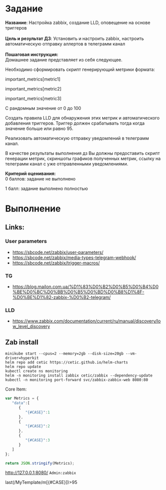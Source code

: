 # Задание
**Название**: Настройка zabbix, создание LLD, оповещение на основе
триггеров\
\
**Цель и результат ДЗ**: Установить и настроить zabbix, настроить
автоматическую отправку аллертов в телеграмм канал\
\
**Пошаговая инструкция:**\
Домашнее задание представляет из себя следующее.

Необходимо сформировать скрипт генерирующий метрики формата:

important_metrics\[metric1\]

important_metrics\[metric2\]

important_metrics\[metric3\]

С рандомным значение от 0 до 100

Создать правила LLD для обнаружения этих метрик и автоматического
добавления триггеров. Триггер должен срабатывать тогда когда значение
больше или равно 95.

Реализовать автоматическую отправку уведомлений в телеграмм канал.

В качестве результаты выполнения дз Вы должны предоставить скрипт
генерации метрик, скриншоты графиков полученных метрик, ссылку на
телеграмм канал с уже отправленными уведомлениями.

**Критерий оценивания:**\
0 баллов: задание не выполнено

1 балл: задание выполнено полностью
# Выполнение

## Links:

### User parameters
- https://sbcode.net/zabbix/user-parameters/
- https://sbcode.net/zabbix/media-types-telegram-webhook/
- https://sbcode.net/zabbix/trigger-macros/

### TG
- https://blog.mailon.com.ua/%D1%83%D0%B2%D0%B5%D0%B4%D0%BE%D0%BC%D0%BB%D0%B5%D0%BD%D0%B8%D1%8F-%D0%BE%D1%82-zabbix-%D0%B2-telegram/

### LLD
- https://www.zabbix.com/documentation/current/ru/manual/discovery/low_level_discovery

## Zab install
```shell
minikube start --cpus=2 --memory=2gb --disk-size=20gb --vm-driver=hyperkit
helm repo add cetic https://cetic.github.io/helm-charts
helm repo update
kubectl create ns monitoring
helm -n monitoring install zabbix cetic/zabbix --dependency-update
kubectl -n monitoring port-forward svc/zabbix-zabbix-web 8080:80
```

Core Item:
```js
var Metrics = {
   "data":[
      {
         "{#CASE}":1
      },
      {
         "{#CASE}":2
      },
      {
         "{#CASE}":3
      }
   ]
};

return JSON.stringify(Metrics);
```

http://127.0.0.1:8080/ `Admin:zabbix`

last(/MyTemplate/m[{#CASE}])>95
